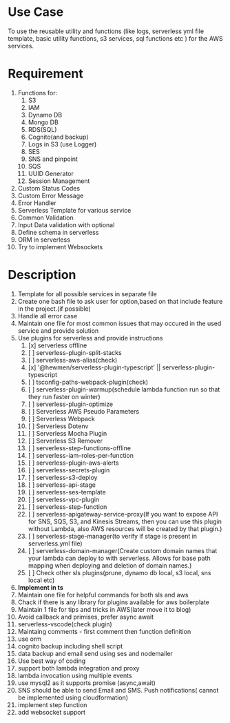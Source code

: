 # Use Case 

To use the reusable utility and functions (like logs, serverless yml file template, basic utility functions, s3 services, sql functions etc ) for the AWS services.

# Requirement

1. Functions for:
   1. S3
   2. IAM
   3. Dynamo DB
   4. Mongo DB
   5. RDS(SQL)
   6. Cognito(and backup)
   7. Logs in S3 (use Logger)
   8. SES
   9.  SNS and pinpoint
   10. SQS
   11. UUID Generator
   12. Session Management
2.  Custom Status Codes
3.  Custom Error Message
4.  Error Handler
5.  Serverless Template for various service
6.  Common Validation
7.  Input Data validation with optional
8.  Define schema in serverless
9.  ORM in serverless
10. Try to implement Websockets

# Description

1. Template for all possible services in separate file
2. Create one bash file to ask user for option,based on that include feature in the project.(if possible)
3. Handle all error case
4. Maintain one file for most common issues that may occured in the used service and provide solution 
5. Use plugins for serverless and provide instructions 
   1. [x] serverless offline 
   2. [ ] serverless-plugin-split-stacks
   3. [ ] serverless-aws-alias(check)
   4. [x] '@hewmen/serverless-plugin-typescript' || serverless-plugin-typescript
   5. [ ] tsconfig-paths-webpack-plugin(check)
   6. [ ] serverless-plugin-warmup(schedule lambda function run so that they run faster on winter)
   7. [ ] serverless-plugin-optimize
   8. [ ] Serverless AWS Pseudo Parameters
   9. [ ] Serverless Webpack
   10. [ ] Serverless Dotenv
   11. [ ] Serverless Mocha Plugin
   12. [ ] Serverless S3 Remover
   13. [ ] serverless-step-functions-offline
   14. [ ] serverless-iam-roles-per-function
   15. [ ] serverless-plugin-aws-alerts
   16. [ ] serverless-secrets-plugin
   17. [ ] serverless-s3-deploy 
   18. [ ] serverless-api-stage
   19. [ ] serverless-ses-template 
   20. [ ] serverless-vpc-plugin
   21. [ ] serverless-step-function
   22. [ ] serverless-apigateway-service-proxy(If you want to expose API for SNS, SQS, S3, and Kinesis Streams, then you can use this plugin without Lambda, also AWS resources will be created by that plugin.)
   23. [ ] serverless-stage-manager(to verify if stage is present in serverless.yml file)
   24. [ ] serverless-domain-manager(Create custom domain names that your lambda can deploy to with serverless. Allows for base path mapping when deploying and deletion of domain names.)
   25. [ ] Check other sls plugins(prune, dynamo db local, s3 local, sns local etc)
6. **Implement in ts**
7. Maintain one file for helpful commands for both sls and aws
8. Chack if there is any library for plugins available for aws boilerplate
9.  Maintain 1 file for tips and tricks in AWS(later move it to blog)
10. Avoid callback and primises, prefer async await
11. serverless-vscode(check plugin)
12. Maintaing comments - first comment then function definition
13. use orm 
14. cognito backup including shell script
15. data backup and email send using ses and nodemailer
16. Use best way of coding
17. support both lambda integration and proxy
18. lambda invocation using multiple events
19. use mysql2 as it supports promise (async,await)
20. SNS should be able to send Email and SMS. Push notifications( cannot be implemented using cloudformation)
21. implement step function
22. add websocket support
